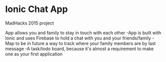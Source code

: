 # Ionic Chat App

MadHacks 2015 project

App allows you and family to stay in touch with each other
-App is built with Ionic and uses Firebase to hold a chat with you and your friends/family
-Map to be in future a way to track where your family members are by last message 
-A task/todo board, because it's almost a requirement to make one as your first application 

